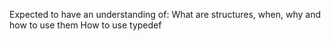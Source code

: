 Expected to have an understanding of:
What are structures, when, why and how to use them
How to use typedef
